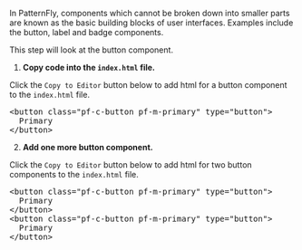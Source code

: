 In PatternFly, components which cannot be broken down into smaller parts are known as the basic building blocks of user interfaces. Examples include the button, label and badge components.

This step will look at the button component.

1) <strong>Copy code into the `index.html` file.</strong> 

Click the `Copy to Editor` button below to add html for a button component to the `index.html` file.

<pre class="file" data-filename="index.html" data-target="replace">
&lt;button class=&quot;pf-c-button pf-m-primary&quot; type=&quot;button&quot;&gt;
  Primary
&lt;/button&gt;
</pre>

2) <strong>Add one more button component.</strong>

Click the `Copy to Editor` button below to add html for two button components to the `index.html` file.

<pre class="file" data-filename="index.html" data-target="replace">
&lt;button class=&quot;pf-c-button pf-m-primary&quot; type=&quot;button&quot;&gt;
  Primary
&lt;/button&gt;
&lt;button class=&quot;pf-c-button pf-m-primary&quot; type=&quot;button&quot;&gt;
  Primary
&lt;/button&gt;
</pre>
